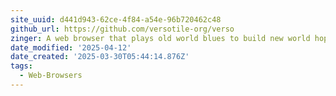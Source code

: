 ```yaml
---
site_uuid: d441d943-62ce-4f84-a54e-96b720462c48
github_url: https://github.com/versotile-org/verso
zinger: A web browser that plays old world blues to build new world hope
date_modified: '2025-04-12'
date_created: '2025-03-30T05:44:14.876Z'
tags:
  - Web-Browsers
---
```













































